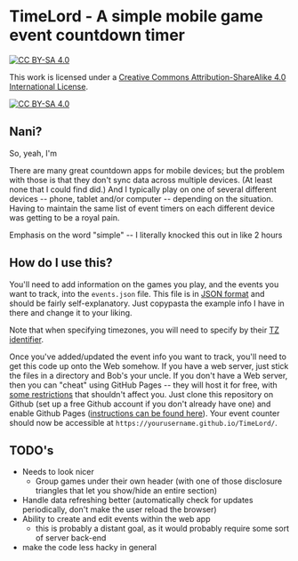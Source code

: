 # TimeLord - A simple mobile game event countdown timer

[![CC BY-SA 4.0][cc-by-sa-shield]][cc-by-sa]

This work is licensed under a
[Creative Commons Attribution-ShareAlike 4.0 International License][cc-by-sa].

[![CC BY-SA 4.0][cc-by-sa-image]][cc-by-sa]

[cc-by-sa]: http://creativecommons.org/licenses/by-sa/4.0/
[cc-by-sa-image]: https://licensebuttons.net/l/by-sa/4.0/88x31.png
[cc-by-sa-shield]: https://img.shields.io/badge/License-CC%20BY--SA%204.0-lightgrey.svg

## Nani?

So, yeah, I'm 

There are many great countdown apps for mobile devices; but the problem with those is that they don't sync data
across multiple devices. (At least none that I could find did.) And I typically play on one of several different
devices -- phone, tablet and/or computer -- depending on the situation. Having to maintain the same list of event
timers on each different device was getting to be a royal pain.


Emphasis on the word "simple" -- I literally knocked this out in like 2 hours 

## How do I use this?

You'll need to add information on the games you play, and the events you want to track, into the `events.json`
file. This file is in [JSON format](https://en.wikipedia.org/wiki/JSON) and should be fairly self-explanatory.
Just copypasta the example info I have in there and change it to your liking.

Note that when specifying timezones, you will need to specify by their [TZ identifier](https://en.wikipedia.org/wiki/List_of_tz_database_time_zones#List).

Once you've added/updated the event info you want to track, you'll need to get this code up onto the Web somehow.
If you have a web server, just stick the files in a directory and Bob's your uncle. If you don't have a Web server,
then you can "cheat" using GitHub Pages -- they will host it for free, with
[some restrictions](https://docs.github.com/en/pages/getting-started-with-github-pages/about-github-pages#limits-on-use-of-github-pages) that shouldn't affect you.
Just clone this repository on Github (set up a free Github account if you don't already have one) and enable
Github Pages ([instructions can be found here](https://docs.github.com/en/pages/getting-started-with-github-pages/about-github-pages)).
Your event counter should now be accessible at `https://yourusername.github.io/TimeLord/`.

## TODO's

- Needs to look nicer
  - Group games under their own header (with one of those disclosure triangles that let you show/hide an entire section)
- Handle data refreshing better (automatically check for updates periodically, don't make the user reload the browser)
- Ability to create and edit events within the web app
  - this is probably a distant goal, as it would probably require some sort of server back-end
- make the code less hacky in general

